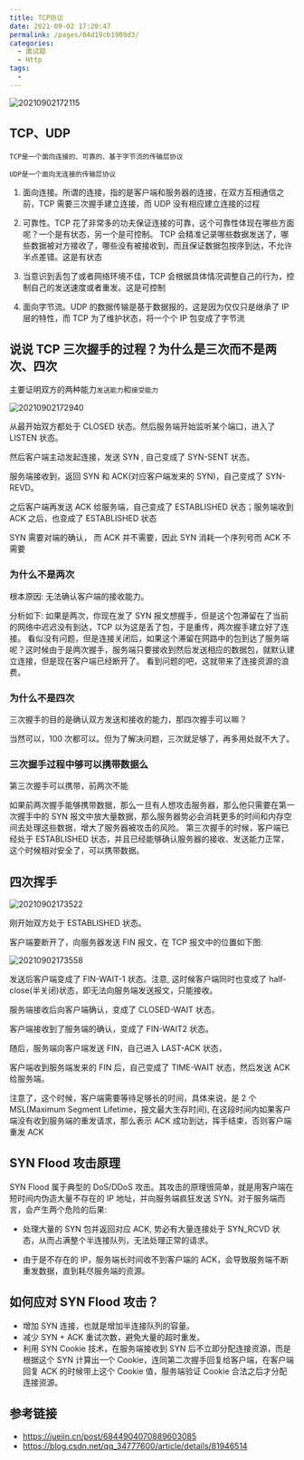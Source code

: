 ```yaml
---
title: TCP协议
date: 2021-09-02 17:20:47
permalink: /pages/04d19cb1909d3/
categories:
  - 面试题
  - Http
tags:
  -
---
```


![20210902172115](https://cdn.jsdelivr.net/gh/wu529778790/image/blog/20210902172115.png)

<!-- more -->

## TCP、UDP

`TCP是一个面向连接的、可靠的、基于字节流的传输层协议`

`UDP是一个面向无连接的传输层协议`

1. 面向连接。所谓的连接，指的是客户端和服务器的连接，在双方互相通信之前，TCP 需要三次握手建立连接，而 UDP 没有相应建立连接的过程

2. 可靠性。TCP 花了非常多的功夫保证连接的可靠，这个可靠性体现在哪些方面呢？一个是有状态，另一个是可控制。
   TCP 会精准记录哪些数据发送了，哪些数据被对方接收了，哪些没有被接收到，而且保证数据包按序到达，不允许半点差错。这是有状态

3. 当意识到丢包了或者网络环境不佳，TCP 会根据具体情况调整自己的行为，控制自己的发送速度或者重发。这是可控制

4. 面向字节流。UDP 的数据传输是基于数据报的，这是因为仅仅只是继承了 IP 层的特性，而 TCP 为了维护状态，将一个个 IP 包变成了字节流

## 说说 TCP 三次握手的过程？为什么是三次而不是两次、四次

主要证明双方的两种能力`发送能力`和`接受能力`

![20210902172940](https://cdn.jsdelivr.net/gh/wu529778790/image/blog/20210902172940.png)

从最开始双方都处于 CLOSED 状态。然后服务端开始监听某个端口，进入了 LISTEN 状态。

然后客户端主动发起连接，发送 SYN , 自己变成了 SYN-SENT 状态。

服务端接收到，返回 SYN 和 ACK(对应客户端发来的 SYN)，自己变成了 SYN-REVD。

之后客户端再发送 ACK 给服务端，自己变成了 ESTABLISHED 状态；服务端收到 ACK 之后，也变成了 ESTABLISHED 状态

SYN 需要对端的确认， 而 ACK 并不需要，因此 SYN 消耗一个序列号而 ACK 不需要

### 为什么不是两次

根本原因: 无法确认客户端的接收能力。

分析如下:
如果是两次，你现在发了 SYN 报文想握手，但是这个包滞留在了当前的网络中迟迟没有到达，TCP 以为这是丢了包，于是重传，两次握手建立好了连接。
看似没有问题，但是连接关闭后，如果这个滞留在网路中的包到达了服务端呢？这时候由于是两次握手，服务端只要接收到然后发送相应的数据包，就默认建立连接，但是现在客户端已经断开了。
看到问题的吧，这就带来了连接资源的浪费。

### 为什么不是四次

三次握手的目的是确认双方发送和接收的能力，那四次握手可以嘛？

当然可以，100 次都可以。但为了解决问题，三次就足够了，再多用处就不大了。

### 三次握手过程中够可以携带数据么

第三次握手可以携带，前两次不能

如果前两次握手能够携带数据，那么一旦有人想攻击服务器，那么他只需要在第一次握手中的 SYN 报文中放大量数据，那么服务器势必会消耗更多的时间和内存空间去处理这些数据，增大了服务器被攻击的风险。
第三次握手的时候，客户端已经处于 ESTABLISHED 状态，并且已经能够确认服务器的接收、发送能力正常，这个时候相对安全了，可以携带数据。

## 四次挥手

![20210902173522](https://cdn.jsdelivr.net/gh/wu529778790/image/blog/20210902173522.png)

刚开始双方处于 ESTABLISHED 状态。

客户端要断开了，向服务器发送 FIN 报文，在 TCP 报文中的位置如下图:

![20210902173558](https://cdn.jsdelivr.net/gh/wu529778790/image/blog/20210902173558.png)

发送后客户端变成了 FIN-WAIT-1 状态。注意, 这时候客户端同时也变成了 half-close(半关闭)状态，即无法向服务端发送报文，只能接收。

服务端接收后向客户端确认，变成了 CLOSED-WAIT 状态。

客户端接收到了服务端的确认，变成了 FIN-WAIT2 状态。

随后，服务端向客户端发送 FIN，自己进入 LAST-ACK 状态，

客户端收到服务端发来的 FIN 后，自己变成了 TIME-WAIT 状态，然后发送 ACK 给服务端。

注意了，这个时候，客户端需要等待足够长的时间，具体来说，是 2 个 MSL(Maximum Segment Lifetime，报文最大生存时间), 在这段时间内如果客户端没有收到服务端的重发请求，那么表示 ACK 成功到达，挥手结束，否则客户端重发 ACK

## SYN Flood 攻击原理

SYN Flood 属于典型的 DoS/DDoS 攻击。其攻击的原理很简单，就是用客户端在短时间内伪造大量不存在的 IP 地址，并向服务端疯狂发送 SYN。对于服务端而言，会产生两个危险的后果:

- 处理大量的 SYN 包并返回对应 ACK, 势必有大量连接处于 SYN_RCVD 状态，从而占满整个半连接队列，无法处理正常的请求。

- 由于是不存在的 IP，服务端长时间收不到客户端的 ACK，会导致服务端不断重发数据，直到耗尽服务端的资源。

## 如何应对 SYN Flood 攻击？

- 增加 SYN 连接，也就是增加半连接队列的容量。
- 减少 SYN + ACK 重试次数，避免大量的超时重发。
- 利用 SYN Cookie 技术，在服务端接收到 SYN 后不立即分配连接资源，而是根据这个 SYN 计算出一个 Cookie，连同第二次握手回复给客户端，在客户端回复 ACK 的时候带上这个 Cookie 值，服务端验证 Cookie 合法之后才分配连接资源。

## 参考链接

- <https://juejin.cn/post/6844904070889603085>
- <https://blog.csdn.net/qq_34777600/article/details/81946514>
